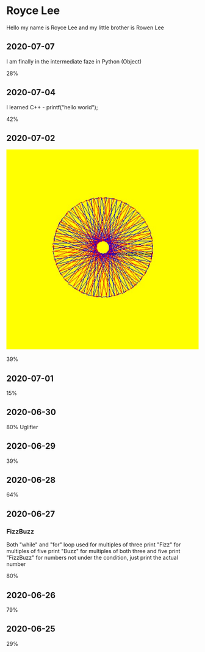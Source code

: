 # Royce Lee

Hello my name is Royce Lee and my little brother is Rowen Lee

## 2020-07-07
I am finally in the intermediate faze in Python (Object)

28%

## 2020-07-04
I learned C++ - printf("hello world");

42%

## 2020-07-02
![Murdle the tirtle](.\Murdle_the_Turtle.jpg)

39%

## 2020-07-01
15%

## 2020-06-30
80%
Uglifier

## 2020-06-29
39%

## 2020-06-28
64% 

## 2020-06-27
### FizzBuzz
Both "while" and "for" loop used 
for multiples of three print "Fizz" 
for multiples of five print "Buzz"
for multiples of both three and five print "FizzBuzz"
for numbers not under the condition, just print the actual number

80%


## 2020-06-26
79%

## 2020-06-25
29%

